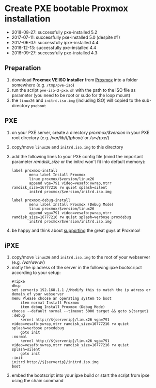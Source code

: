 # Create PXE bootable Proxmox installation

* 2018-08-27: successfully pxe-installed 5.2
* 2017-07-11: successfully pxe-installed 5.0 (despite #1)
* 2017-06-07: successfully ipxe-installed 4.4
* 2016-12-13: successfully pxe-installed 4.4
* 2016-09-27: successfully pxe-installed 4.3

## Preparation

1. download **Proxmox VE ISO Installer** from [Proxmox](http://proxmox.com/downloads) into a folder somewhere (e.g. ```/tmp/pve-iso```)
2. run the script ```pve-iso-2-pxe.sh``` with the path to the ISO file as parameter (you need to be root or sudo for the loop mount)
3. the ```linux26``` and ```initrd.iso.img``` (including ISO) will copied to the sub-directory ```pxeboot```

## PXE

1. on your PXE server, create a directory *proxmox/$version* in your PXE root directory (e.g. */var/lib/tftpboot/* or */srv/pxe/*)
2. copy/move ```linux26``` and ```initrd.iso.img``` to this directory
3. add the following lines to your PXE config file (mind the important parameter *ramdisk_size* or the initrd won't fit into default memory):

    ```
    label proxmox-install
            menu label Install Proxmox
            linux proxmox/$version/linux26
            append vga=791 video=vesafb:ywrap,mtrr ramdisk_size=16777216 rw quiet splash=silent
            initrd proxmox/$version/initrd.iso.img
    
    label proxmox-debug-install
            menu label Install Proxmox (Debug Mode)
            linux proxmox/$version/linux26
            append vga=791 video=vesafb:ywrap,mtrr ramdisk_size=16777216 rw quiet splash=verbose proxdebug
            initrd proxmox/$version/initrd.iso.img
    ```

4. be happy and think about [supporting](http://proxmox.com/proxmox-ve/support) the great guys at Proxmox!

## iPXE

1. copy/move ```linux26``` and ```initrd.iso.img``` to the root of your webserver (e.g. */var/www/*)
2. mofiy the ip adress of the server in the following ipxe bootscripct according to your setup:
    ```
    #!ipxe
    dhcp
    set serverip 192.168.1.1 //Modify this to match the ip adress or domain of your webserver
    menu Please choose an operating system to boot
        item normal Install Proxmox
        item debug Install Proxmox (Debug Mode)
    choose --default normal --timeout 5000 target && goto ${target}
    :debug
        kernel http://${serverip}/linux26 vga=791 video=vesafb:ywrap,mtrr ramdisk_size=16777216 rw quiet splash=verbose proxdebug
        goto init
    :normal
        kernel http://${serverip}/linux26 vga=791 video=vesafb:ywrap,mtrr ramdisk_size=16777216 rw quiet splash=silent
        goto init
    :init
    initrd http://${serverip}/initrd.iso.img
    boot
    ```
3. embed the bootscript into your ipxe build or start the script from ipxe using the chain command
